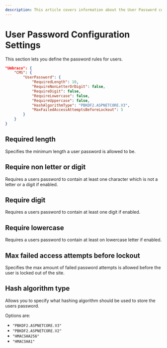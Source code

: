 ```yaml
---
description: This article covers information about the User Password configuration setting.
---
```


# User Password Configuration Settings

This section lets you define the password rules for users.

```json
"Umbraco": {
    "CMS": {
        "UserPassword": {
            "RequiredLength": 10,
            "RequireNonLetterOrDigit": false,
            "RequireDigit": false,
            "RequireLowercase": false,
            "RequireUppercase": false,
            "HashAlgorithmType": "PBKDF2.ASPNETCORE.V3",
            "MaxFailedAccessAttemptsBeforeLockout": 5
        }
    }
}
```

## Required length

Specifies the minimum length a user password is allowed to be.

## Require non letter or digit

Requires a users password to contain at least one character which is not a letter or a digit if enabled.

## Require digit

Requires a users password to contain at least one digit if enabled.

## Require lowercase

Requires a users password to contain at least on lowercase letter if enabled.

## Max failed access attempts before lockout

Specifies the max amount of failed password attempts is allowed before the user is locked out of the site.

## Hash algorithm type

Allows you to specify what hashing algorithm should be used to store the users password.

Options are:

* `"PBKDF2.ASPNETCORE.V3"`
* `"PBKDF2.ASPNETCORE.V2"`
* `"HMACSHA256"`
* `"HMACSHA1"`
